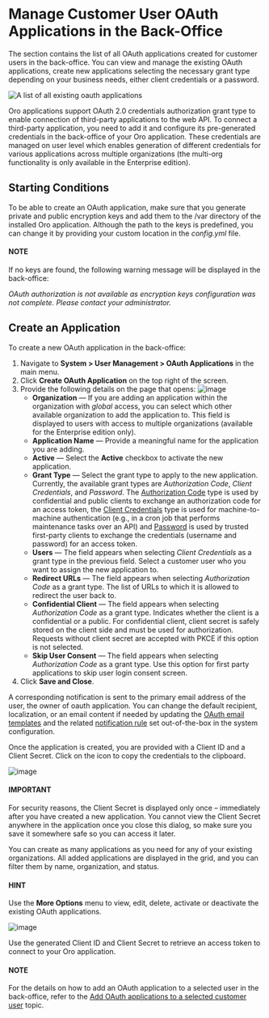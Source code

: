<a id="customer-user-oauth-app"></a>

# Manage Customer User OAuth Applications in the Back-Office

The section contains the list of all OAuth applications created for customer users in the back-office. You can view and manage the existing OAuth applications, create new applications selecting the necessary grant type depending on your business needs, either client credentials or a password.

![A list of all existing oauth applications](user/img/customers/customer_user_oauth_app/customer_user_oauth_app_list.png)

Oro applications support OAuth 2.0 credentials authorization grant type to enable connection of third-party applications to the web API. To connect a third-party application, you need to add it and configure its pre-generated credentials in the back-office of your Oro application. These credentials are managed on user level which enables generation of different credentials for various applications across multiple organizations (the multi-org functionality is only available in the Enterprise edition).

## Starting Conditions

To be able to create an OAuth application, make sure that you generate private and public encryption keys and add them to the /var directory of the installed Oro application. Although the path to the keys is predefined, you can change it by providing your custom location in the *config.yml* file.

#### NOTE
If no keys are found, the following warning message will be displayed in the back-office:

*OAuth authorization is not available as encryption keys configuration was not complete. Please contact your administrator.*

<!-- Install OAuth extension from Oro Extensions Store <link> (3.1). -->
<!-- finish_oauth1 -->

## Create an Application

To create a new OAuth application in the back-office:

1. Navigate to **System > User Management > OAuth Applications** in the main menu.
2. Click **Create OAuth Application** on the top right of the screen.
3. Provide the following details on the page that opens:
   ![image](user/img/system/user_management/oauth/oauth_app_create.png)
   * **Organization** — If you are adding an application within the organization with *global* access, you can select which other available organization to add the application to. This field is displayed to users with access to multiple organizations (available for the Enterprise edition only).
   * **Application Name** — Provide a meaningful name for the application you are adding.
   * **Active** — Select the **Active** checkbox to activate the new application.
   * **Grant Type** — Select the grant type to apply to the new application. Currently, the available grant types are *Authorization Code*, *Client Credentials*, and *Password*. The <a href="https://oauth.net/2/grant-types/authorization-code/" target="_blank">Authorization Code</a> type is used by confidential and public clients to exchange an authorization code for an access token, the <a href="https://oauth.net/2/grant-types/client-credentials/" target="_blank">Client Credentials</a> type is used for machine-to-machine authentication (e.g., in a cron job that performs maintenance tasks over an API) and <a href="https://oauth.net/2/grant-types/password/" target="_blank">Password</a> is used by trusted first-party clients to exchange the credentials (username and password) for an access token.
   * **Users** — The field appears when selecting *Client Credentials* as a grant type in the previous field. Select a customer user who you want to assign the new application to.
   * **Redirect URLs** — The field appears when selecting *Authorization Code* as a grant type. The list of URLs to which it is allowed to redirect the user back to.
   * **Confidential Client** — The field appears when selecting *Authorization Code* as a grant type. Indicates whether the client is a confidential or a public. For confidential client, client secret is safely stored on the client side and must be used for authorization. Requests without client secret are accepted with PKCE if this option is not selected.
   * **Skip User Consent** — The field appears when selecting *Authorization Code* as a grant type. Use this option for first party applications to skip user login consent screen.
4. Click **Save and Close**.

A corresponding notification is sent to the primary email address of the user, the owner of oauth application. You can change the default recipient, localization, or an email content if needed by updating the [OAuth email templates](../../system/emails/email-templates.md#user-guide-using-emails-create-template) and the related [notification rule](../../system/emails/notification-rules.md#user-guide-using-emails-notifications) set out-of-the-box in the system configuration.

Once the application is created, you are provided with a Client ID and a Client Secret. Click on the <i class="fa fa-copy" aria-hidden="true"></i> icon to copy the credentials to the clipboard.

![image](user/img/getting_started/user_menu/oauth/oauth_credentials1.png)

#### IMPORTANT
For security reasons, the Client Secret is displayed only once – immediately after you have created a new application. You cannot view the Client Secret anywhere in the application once you close this dialog, so make sure you save it somewhere safe so you can access it later.

You can create as many applications as you need for any of your existing organizations. All added applications are displayed in the grid, and you can filter them by name, organization, and status.

#### HINT
Use the <i class="fa fa-ellipsis-h fa-lg" aria-hidden="true"></i> **More Options** menu to view, edit, delete, activate or deactivate the existing OAuth applications.

![image](user/img/system/user_management/oauth/oauth_app_actions.png)

Use the generated Client ID and Client Secret to retrieve an access token to connect to your Oro application.

#### NOTE
For the details on how to add an OAuth application to a selected user in the back-office, refer to the [Add OAuth applications to a selected customer user](../customer-users/index.md#user-guide-customers-customer-users-oauth) topic.

<!-- fa-bars = fa-navicon -->
<!-- Ic Tiles is used as Set As Default in saved views, and as tiles in display layout options -->
<!-- IcPencil refers to Rename in Commerce and Inline Editing in CRM -->
<!-- Check mark in the square. -->
<!-- SortDesc is also used as drop-down arrow -->
<!-- A -->
<!-- B -->
<!-- C -->
<!-- D -->
<!-- E -->
<!-- F -->
<!-- G -->
<!-- H -->
<!-- I -->
<!-- L -->
<!-- M -->
<!-- P -->
<!-- R -->
<!-- S -->
<!-- T -->
<!-- U -->
<!-- Z -->
